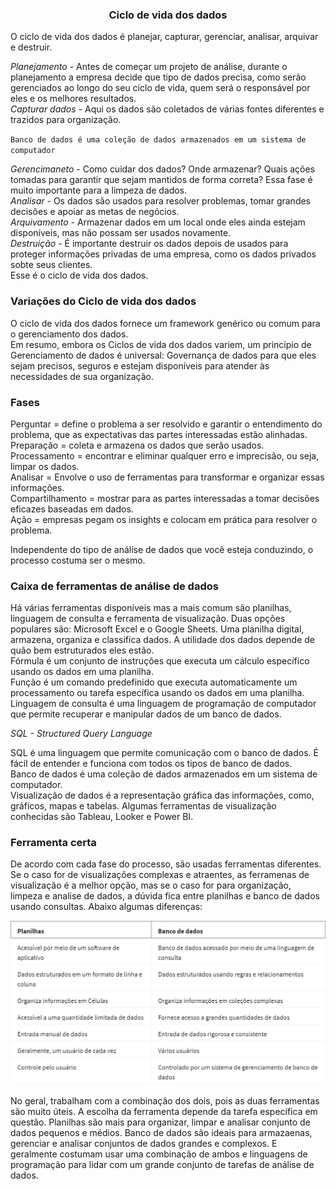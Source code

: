 ### <center> Ciclo de vida dos dados </center>
O ciclo de vida dos dados é planejar, capturar, gerenciar, analisar, arquivar e destruir. <br>

*Planejamento* - Antes de começar um projeto de análise, durante o planejamento a empresa decide que tipo de dados precisa, como serão gerenciados ao longo do seu ciclo de vida, quem será o responsável por eles e os melhores resultados. <br>
*Capturar dados* - Aqui os dados são coletados de várias fontes diferentes e trazidos para organização. <br>

`Banco de dados é uma coleção de dados armazenados em um sistema de computador`

*Gerencimaneto* - Como cuidar dos dados? Onde armazenar? Quais ações tomadas para garantir que sejam mantidos de forma correta? Essa fase é muito importante para a limpeza de dados. <br>
*Analisar* - Os dados são usados para resolver problemas, tomar grandes decisões e apoiar as metas de negócios. <br>
*Arquivamento* - Armazenar dados em um local onde eles ainda estejam disponíveis, mas não possam ser usados novamente. <br>
*Destruição* - É importante destruir os dados depois de usados para proteger informações privadas de uma empresa, como os dados privados sobte seus clientes. <br>
Esse é o ciclo de vida dos dados. 

### Variações do Ciclo de vida dos dados 
O ciclo de vida dos dados fornece um framework genérico ou comum para o gerenciamento dos dados. <br>
Em resumo, embora os Ciclos de vida dos dados variem, um princípio de Gerenciamento de dados é universal: Governança de dados para que eles sejam precisos, seguros e estejam disponíveis para atender às necessidades de sua organização.

### Fases 
Perguntar = define o problema a ser resolvido e garantir o entendimento do problema, que as expectativas das partes interessadas estão alinhadas. <br>
Preparação = coleta e armazena os dados que serão usados. <br>
Processamento = encontrar e eliminar qualquer erro e imprecisão, ou seja, limpar os dados. <br>
Analisar = Envolve o uso de ferramentas para transformar e organizar essas informações. <br>
Compartilhamento = mostrar para as partes interessadas a tomar decisões eficazes baseadas em dados. <br>
Ação = empresas pegam os insights e colocam em prática para resolver o problema. <br>

Independente do tipo de análise de dados que você esteja conduzindo, o processo costuma ser o mesmo.

### Caixa de ferramentas de análise de dados 
Há várias ferramentas disponíveis mas a mais comum são planilhas, linguagem de consulta e ferramenta de visualização. Duas opções populares são: Microsoft Excel e o Google Sheets. Uma planilha digital, armazena, organiza e classifica dados. A utilidade dos dados depende de quão bem  estruturados eles estão.<br>
Fórmula é um conjunto de instruções que executa um cálculo específico usando os dados em uma planilha.<br>
Função é um comando predefinido que executa automaticamente um processamento ou tarefa específica usando os dados em uma planilha.<br>
Linguagem de consulta é uma linguagem de programação de computador que permite recuperar e manipular dados de um banco de dados. <br>

*SQL - Structured Query Language*

SQL é uma linguagem que permite comunicação com o banco de dados. É fácil de entender e funciona com todos os tipos de banco de dados.<br>
Banco de dados é uma coleção de dados armazenados em um sistema de computador. <br>
Visualização de dados é a representação gráfica das informações, como, gráficos, mapas e tabelas. Algumas ferramentas de visualização conhecidas são Tableau, Looker e Power BI.<br>

### Ferramenta certa
De acordo com cada fase do processo, são usadas ferramentas diferentes. Se o caso for de visualizações complexas e atraentes, as ferramenas de visualização é a melhor opção, mas se o caso for para organização, limpeza e analise de dados, a dúvida fica entre planilhas e banco de dados usando consultas. Abaixo algumas diferenças: 

![alt text](../Prints/PlanilhasEBD.png)

No geral, trabalham com a combinação dos dois, pois as duas ferramentas são muito úteis. A escolha da ferramenta depende da tarefa específica em questão. Planilhas são mais para organizar, limpar e analisar conjunto de dados pequenos e médios. Banco de dados são ideais para armazaenas, gerenciar e analisar conjuntos de dados grandes e complexos. E geralmente costumam usar uma combinação de ambos e linguagens de programação para lidar com um grande conjunto de tarefas de análise de dados.<br>


